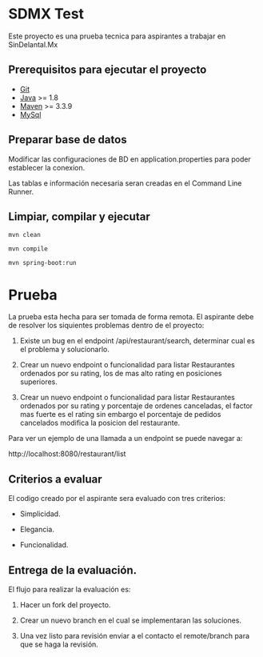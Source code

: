 # SDMX Test
Este proyecto es una prueba tecnica para aspirantes a trabajar en SinDelantal.Mx

## Prerequisitos para ejecutar el proyecto
+ [Git](http://git-scm.com/) 
+ [Java](https://www.oracle.com/java/index.html) >= 1.8
+ [Maven](https://maven.apache.org/) >= 3.3.9
+ [MySql](https://www.mysql.com/)

## Preparar base de datos

Modificar las configuraciones de BD en application.properties para poder establecer la conexion.

Las tablas e información necesaria seran creadas en el Command Line Runner.

## Limpiar, compilar y ejecutar

`mvn clean`

`mvn compile`

`mvn spring-boot:run`


# Prueba

La prueba esta hecha para ser tomada de forma remota. El aspirante debe de resolver los 
siquientes problemas dentro de el proyecto:

1. Existe un bug en el endpoint /api/restaurant/search, determinar cual es el problema y solucionarlo.

2. Crear un nuevo endpoint o funcionalidad para listar Restaurantes ordenados por su rating, los de mas alto rating en posiciones superiores.

3. Crear un nuevo endpoint o funcionalidad para listar Restaurantes ordenados por su rating y porcentaje de ordenes canceladas, el factor mas fuerte es el rating sin embargo
el porcentaje de pedidos cancelados modifica la posicion del restaurante.

Para ver un ejemplo de una llamada a un endpoint se puede navegar a:

http://localhost:8080/restaurant/list

## Criterios a evaluar

El codigo creado por el aspirante sera evaluado con tres criterios:

- Simplicidad.

- Elegancia.

- Funcionalidad.

## Entrega de la evaluación.

El flujo para realizar la evaluación es:

1. Hacer un fork del proyecto.

2. Crear un nuevo branch en el cual se implementaran las soluciones.

3. Una vez listo para revisión enviar a el contacto el remote/branch para que se haga la revisión.

